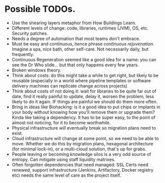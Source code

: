 # Possible TODOs.

* Use the shearing layers metaphor from How Buildings Learn.
* Different levels of change: code, libraries, runtimes (JVM), OS, etc. Security patches.
* Needs a degree of automation that most teams don't embrace.
* Must be easy and continuous, hence phrase _continuous rejuvenation_. Imagine a spa, nice bath, other self-care. Not necessarily daily, but frequently.
* Continuous Regeneration seemed like a good idea for a name: you can see the Dr Who slide... but that only happens every few years.
* Broken windows theory.
* Think about costs: do this might take a while to get right, but likely to be reusable (especially in a world where pipeline templates or software delivery machines can replicate change across projects)
* Think about costs of not doing it: wait for libraries to be quite far out of date, find it really painful to update, delay it, worsen the problem, less likely to do it again. IF things are painful we should do them more often.
* Bring in ideas like Biohacking: is it a good idea to put chips or implants in your body without knowing how you'll remove them or upgrade them? Kinda like taking a dependency. It has to be super easy, to the point of almost not noticing, for it to become worthwhile.
* Physical infrastructure will eventually break so migration plans need to exist.
* Cloud infrastructure will change at some point, so we need to be able to move. Whether we do this by migration plans, hexagonal architecture (for minimal lock-in), or a multi-cloud solution, that's up for grabs.
* People leaving or becoming knowledge silos is a very odd source of entropy. Can mitigate using staff liquidity matrixes.
* Often forgotten dependencies that need managed: SSL Certs need renewed, support infrastructure (Jenkins, Artifactory, Docker registry etc) needs the same level of care as the project itself.
